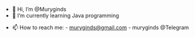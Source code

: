 - 👋 Hi, I’m @Muryginds
- 🌱 I’m currently learning Java programming
<!----
💞️ I’m looking to collaborate on ...
--->
- 📫 How to reach me:
      - muryginds@gmail.com
      - muryginds @Telegram

<!---
Muryginds/Muryginds is a ✨ special ✨ repository because its `README.md` (this file) appears on your GitHub profile.
You can click the Preview link to take a look at your changes.
--->
